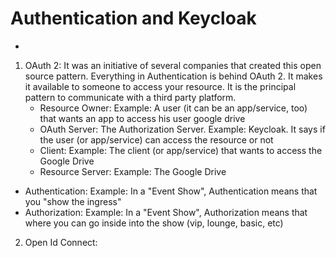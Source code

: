 # Authentication and Keycloak

- 
1) OAuth 2: It was an initiative of several companies that created this open source pattern. Everything in Authentication is behind OAuth 2. It makes it available to someone to access your resource. It is the principal pattern to communicate with a third party platform.
   * Resource Owner: Example: A user (it can be an app/service, too) that wants an app to access his user google drive
   * OAuth Server: The Authorization Server. Example: Keycloak. It says if the user (or app/service) can access the resource or not
   * Client: Example: The client (or app/service) that wants to access the Google Drive
   * Resource Server: Example: The Google Drive
    
- Authentication: Example: In a "Event Show", Authentication means that you "show the ingress"
- Authorization: Example: In a "Event Show", Authorization means that where you can go inside into the show (vip, lounge, basic, etc)

2) Open Id Connect: 
